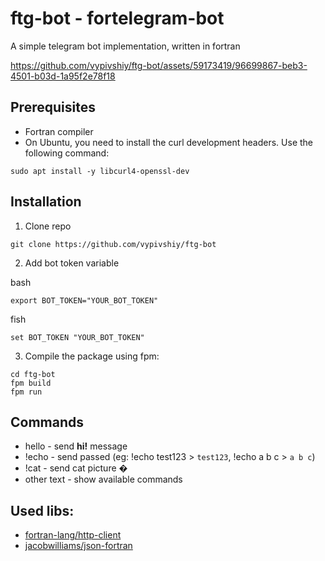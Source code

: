# ftg-bot - fortelegram-bot

A simple telegram bot implementation, written in fortran

https://github.com/vypivshiy/ftg-bot/assets/59173419/96699867-beb3-4501-b03d-1a95f2e78f18

## Prerequisites

- Fortran compiler
- On Ubuntu, you need to install the curl development headers. Use the following command:

`sudo apt install -y libcurl4-openssl-dev`

## Installation

1. Clone repo 
```shell
git clone https://github.com/vypivshiy/ftg-bot
```
2. Add bot token variable

bash
```shell
export BOT_TOKEN="YOUR_BOT_TOKEN"
```

fish
```
set BOT_TOKEN "YOUR_BOT_TOKEN"
```
3. Compile the package using fpm: 
```shell
cd ftg-bot
fpm build
fpm run
```

## Commands

- hello - send **hi!** message
- !echo <string> - send passed <string> (eg: !echo test123 > `test123`, !echo a b c > `a b c`)
- !cat - send cat picture �
- other text - show available commands

## Used libs:

- [fortran-lang/http-client](https://github.com/fortran-lang/http-client)
- [jacobwilliams/json-fortran](https://github.com/jacobwilliams/json-fortran)

